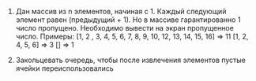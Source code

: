 1. Дан массив из n элементов, начиная с 1. Каждый следующий элемент равен (предыдущий + 1). Но в массиве гарантированно
   1 число пропущено. Необходимо вывести на экран пропущенное число. Примеры:
   [1, 2 , 3, 4, 5, 6, 7, 8, 9, 10, 12, 13, 14, 15, 16] => 11
   [1, 2, 4, 5, 6] => 3
   [] => 1

2. Закольцевать очередь, чтобы после извлечения элементов пустые ячейки переиспользовались